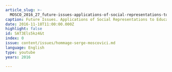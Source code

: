 ```yaml
---
article_slug: >-
  MOSCO_2016_27_future-issues-applications-of-social-representations-to-education-and-health
caption: Future Issues. Applications of Social Representations to Education and Health
date: 2016-11-18T11:00:00.000Z
highlight: false
id: SAT3Els5kz4&t
index: 0
issue: content/issues/hommage-serge-moscovici.md
language: English
type: youtube
years: 2016

---
```

